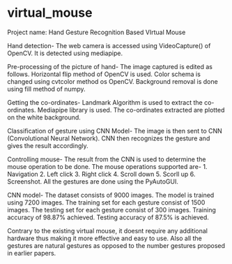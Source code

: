 # virtual_mouse

Project name: Hand Gesture Recognition Based VIrtual Mouse


Hand detection-
  The web camera is accessed using VideoCapture() of OpenCV.
  It is detected using mediapipe.
  
Pre-processing of the picture of hand-
  The image captured is edited as follows.
    Horizontal flip method of OpenCV is used.
    Color schema is changed using cvtcolor method os OpenCV.
    Background removal is done using fill method of numpy.
 
Getting the co-ordinates-
  Landmark Algorithm is used to extract the co-ordinates.
  Mediapipe library is used. 
  The co-ordinates extracted are plotted on the white background.

Classification of gesture using CNN Model-
  The image is then sent to CNN (Convolutional Neural Network).
  CNN then recognizes the gesture and gives the result accordingly.

Controlling mouse-
  The result from the CNN is used to determine the mouse operation to be done.
  The mouse operations supported are-
    1. Navigation
    2. Left click
    3. Right click
    4. Scroll down
    5. Scorll up
    6. Screenshot.
  All the gestures are done using the PyAutoGUI.
  
  
CNN model-
  The dataset consists of 9000 images.
  The model is trained using 7200 images.
  The training set for each gesture consist of 1500 images.
  The testing set for each gesture consist of 300 images.
  Training accuracy of 98.87% achieved.
  Testing accuracy of 87.5% is achieved.
  

Contrary to the existing virtual mouse, it doesnt require any additional hardware thus making it more effective and easy to use. Also all the gestures are natural gestures as opposed to the number gestures proposed in earlier papers.
  
